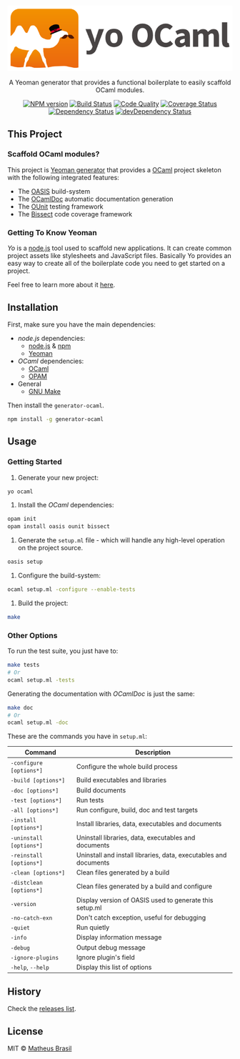 <p align="center">
  <a href="">
    <img alt="yo OCaml!" src="logo.png">
  </a>
</p>

<p align="center">
  A Yeoman generator that provides a functional boilerplate to easily scaffold OCaml modules.
</p>

<p align="center">
  <a href="npm-url"><img alt="NPM version" src="npm-image"></a>
  <a href="travis-url"><img alt="Build Status" src="travis-image"></a>
  <a href="codeclimate-url"><img alt="Code Quality" src="codeclimate-image"></a>
  <a href="coveralls-url"><img alt="Coverage Status" src="coveralls-image"></a>
  <a href="daviddm-url"><img alt="Dependency Status" src="daviddm-image"></a>
  <a href="daviddm-url"><img alt="devDependency Status" src="daviddm-image"></a>
</p>

## This Project

### Scaffold OCaml modules?

This project is [Yeoman generator](#getting-to-know-yeoman) that provides a
[OCaml](https://ocaml.org/) project skeleton with the following integrated
features:

- The [OASIS](http://oasis.forge.ocamlcore.org/) build-system
- The [OCamlDoc](http://caml.inria.fr/pub/docs/manual-ocaml/ocamldoc.html) automatic documentation generation
- The [OUnit](http://ounit.forge.ocamlcore.org/) testing framework
- The [Bissect](http://bisect.x9c.fr/) code coverage framework

### Getting To Know Yeoman

*Yo* is a [node.js](https://nodejs.org/) tool used to scaffold new applications. It can create common project assets like stylesheets and JavaScript files. Basically Yo provides an easy way to create all of the boilerplate code you need to get started on a project.

Feel free to learn more about it [here](http://yeoman.io/).

## Installation

First, make sure you have the main dependencies:

- *node.js* dependencies:
  - [node.js](https://nodejs.org/) & [npm](https://www.npmjs.com/)
  - [Yeoman](http://yeoman.io)
- *OCaml* dependencies:
  - [OCaml](https://ocaml.org/)
  - [OPAM](https://opam.ocaml.org/)
- General
  - [GNU Make](https://www.gnu.org/software/make/)

Then install the `generator-ocaml`.

```bash
npm install -g generator-ocaml
```

## Usage

### Getting Started

1. Generate your new project:

  ```bash
  yo ocaml
  ```

1. Install the *OCaml* dependencies:

  ```bash
  opam init
  opam install oasis ounit bissect
  ```

1. Generate the `setup.ml` file - which will handle any high-level operation on
the project source.

  ```bash
  oasis setup
  ```

1. Configure the build-system:

  ```bash
  ocaml setup.ml -configure --enable-tests
  ```

1. Build the project:

  ```bash
  make
  ```
### Other Options

To run the test suite, you just have to:

```bash
make tests
# Or
ocaml setup.ml -tests
```

Generating the documentation with *OCamlDoc* is just the same:

```bash
make doc
# Or
ocaml setup.ml -doc
```
These are the commands you have in `setup.ml`:

|       **Command**       |                         **Description**                          |
|-------------------------|------------------------------------------------------------------|
| `-configure [options*]` | Configure the whole build process                                |
| `-build [options*]`     | Build executables and libraries                                  |
| `-doc [options*]`       | Build documents                                                  |
| `-test [options*]`      | Run tests                                                        |
| `-all [options*]`       | Run configure, build, doc and test targets                       |
| `-install [options*]`   | Install libraries, data, executables and documents               |
| `-uninstall [options*]` | Uninstall libraries, data, executables and documents             |
| `-reinstall [options*]` | Uninstall and install libraries, data, executables and documents |
| `-clean [options*]`     | Clean files generated by a build                                 |
| `-distclean [options*]` | Clean files generated by a build and configure                   |
| `-version`              | Display version of OASIS used to generate this setup.ml          |
| `-no-catch-exn`         | Don't catch exception, useful for debugging                      |
| `-quiet`                | Run quietly                                                      |
| `-info`                 | Display information message                                      |
| `-debug`                | Output debug message                                             |
| `-ignore-plugins`       | Ignore plugin's field                                            |
| `-help`, `--help`       | Display this list of options                                     |


## History

Check the [releases list](https://github.com/mabrasil/generator-ocaml/releases/).

## License

MIT © [Matheus Brasil](https://github.com/mabrasil)

[npm-image]: https://badge.fury.io/js/generator-ocaml.svg
[npm-url]: https://npmjs.org/package/generator-ocaml
[travis-image]: https://travis-ci.org/mabrasil/generator-ocaml.svg?branch=master
[travis-url]: https://travis-ci.org/mabrasil/generator-ocaml
[daviddm-image]: https://david-dm.org/mabrasil/generator-ocaml.svg?theme=shields.io
[daviddm-url]: https://david-dm.org/mabrasil/generator-ocaml
[coveralls-image]: https://coveralls.io/repos/mabrasil/generator-ocaml/badge.svg
[coveralls-url]: https://coveralls.io/r/mabrasil/generator-ocaml
